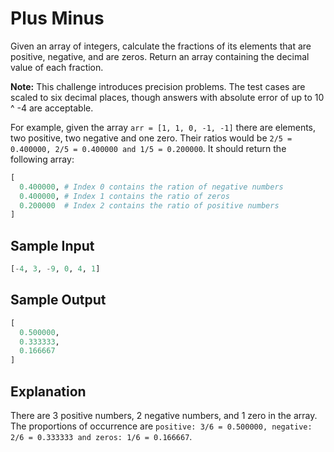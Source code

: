 # Plus Minus

Given an array of integers, calculate the fractions of its elements that are positive, negative, and are zeros. Return an array containing the decimal value of each fraction.

**Note:** This challenge introduces precision problems. The test cases are scaled to six decimal places, though answers with absolute error of up to 10 ^ -4 are acceptable.

For example, given the array ```arr = [1, 1, 0, -1, -1]``` there are  elements, two positive, two negative and one zero. Their ratios would be ```2/5 = 0.400000, 2/5 = 0.400000 and 1/5 = 0.200000```. It should return the following array:

```python
[
  0.400000, # Index 0 contains the ration of negative numbers
  0.400000, # Index 1 contains the ratio of zeros
  0.200000  # Index 2 contains the ratio of positive numbers
]
```

## Sample Input
```python
[-4, 3, -9, 0, 4, 1]
```

## Sample Output
```python
[
  0.500000,
  0.333333,
  0.166667
]
```

## Explanation

There are 3 positive numbers, 2 negative numbers, and 1 zero in the array. 
The proportions of occurrence are ```positive: 3/6 = 0.500000, negative: 2/6 = 0.333333 and zeros: 1/6 = 0.166667```.